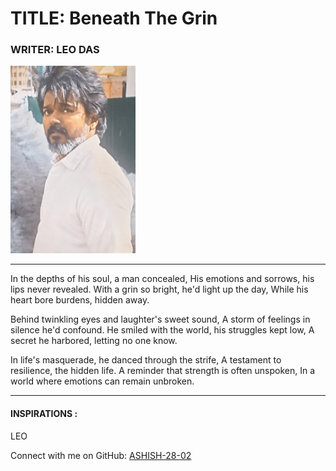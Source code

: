 # TITLE: Beneath The Grin

### WRITER: LEO DAS

<img align="centre" alt="Author Photo" height="300" width="200" src="https://github.com/ASHISH-28-02/P_._P/blob/main/IMAGES/LEO.jpg">

---

In the depths of his soul, a man concealed,
His emotions and sorrows, his lips never revealed.
With a grin so bright, he'd light up the day,
While his heart bore burdens, hidden away.

Behind twinkling eyes and laughter's sweet sound,
A storm of feelings in silence he'd confound.
He smiled with the world, his struggles kept low,
A secret he harbored, letting no one know.

In life's masquerade, he danced through the strife,
A testament to resilience, the hidden life.
A reminder that strength is often unspoken,
In a world where emotions can remain unbroken.

---

#### INSPIRATIONS : 
LEO 

Connect with me on GitHub: [ASHISH-28-02](https://github.com/ASHISH-28-02)
